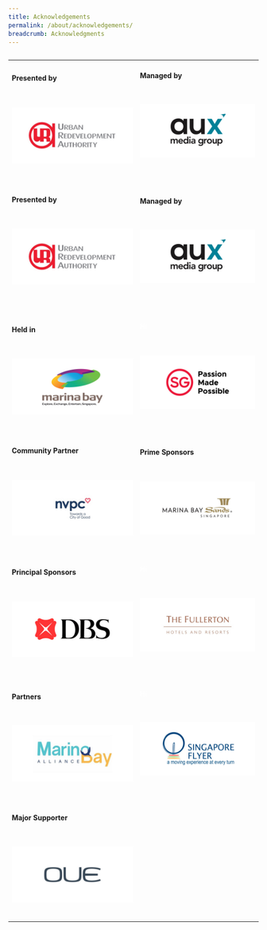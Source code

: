 ```yaml
---
title: Acknowledgements
permalink: /about/acknowledgements/
breadcrumb: Acknowledgments 
---
```

<table class="table-v">

<table style="width:100%">
    
<tr>
    <td>
      <h4>Presented by</h4>
      <br>
      <p><a href="https://www.ura.gov.sg/Corporate"><img src="https://github.com/isomerpages/ura-mbsc2021/blob/staging/images/ura.JPEG?raw=true" alt="Image of URA Logo"></a></p>
    <br>
    </td>
    <td>
      <h4>Managed by</h4>
      <br>
      <p><a href="http://www.aux.com.sg/"><img src="https://github.com/isomerpages/ura-mbsc2021/blob/staging/images/auxs.jpeg" alt="Image of AUX Logo"></a></p>
      <br>
      <br>  
<tr>
    <td>
      <h4>Presented by</h4>
      <br>
      <p><a href="https://www.ura.gov.sg/Corporate"><img src="https://github.com/isomerpages/ura-mbsc2021/blob/staging/images/ura.JPEG?raw=true" alt="Image of URA Logo"></a></p>
      <br>
      <br> 
    </td>
    <td>
      <h4>Managed by</h4>
      <br>
      <p><a href="http://www.aux.com.sg/"><img src="https://github.com/isomerpages/ura-mbsc2021/blob/staging/images/auxs.jpeg" alt="Image of AUX Logo"></a></p>
      <br>
      <br>    
<tr>
    <td>
      <h4>Held in</h4>
      <br>
      <p><a href="https://www.ura.gov.sg/Corporate/Get-Involved/Shape-A-Distinctive-City/Explore-Our-City/Marina-Bay"><img src="https://github.com/isomerpages/ura-mbsc2021/blob/staging/images/mbl.JPEG?raw=true" alt="Image of MBS Logo"></a></p>
    <br>
    </td>
    <td>
      <h4><font color="white">Hi</font></h4> 
      <br>
      <p><a href="https://www.stb.gov.sg/content/stb/en.html"><img src="https://github.com/isomerpages/ura-mbsc2021/blob/staging/images/pmp.JPEG?raw=true" alt="Image of STB Logo"></a></p>
      <br>
      <br>   
<tr>
    <td>
      <h4>Community Partner</h4>
      <br>
      <p><a href="https://cityofgood.sg/"><img src="https://github.com/isomerpages/ura-mbsc2021/blob/staging/images/nvpc.JPEG?raw=true" alt="Image of nvpc Logo"></a></p>
      <br>
      </td>
      <td>
      <h4>Prime Sponsors</h4>
      <br>
      <p><a href="https://www.marinabaysands.com/"><img src="https://github.com/isomerpages/ura-mbsc2021/blob/staging/images/mbsh.JPEG?raw=true" alt="Image of MBS hotel Logo"></a></p>
      <br>
<tr>   
    <td>
      <h4>Principal Sponsors</h4>
      <br>
      <p><a href="https://www.dbs.com/default.page?gclsrc=aw.ds&&scp=true&gclid=EAIaIQobChMIv5fMjOnA5QIVRyUrCh1DtAEAEAAYASAAEgI_VfD_BwE"><img src="https://github.com/isomerpages/ura-mbsc2021/blob/staging/images/dbs.JPEG?raw=true" alt="Image of DBS Logo"></a></p>
    <br>
    </td>
    <td>
      <h4><font color="white">Hi</font></h4>   
      <br>
      <p><a href="https://www.fullertonhotels.com/"><img src="https://github.com/isomerpages/ura-mbsc2021/blob/staging/images/ful.JPEG?raw=true" alt="Image of fullerton Logo"></a></p>
      <br>
      <br> 
<tr>        
    <td>
      <h4>Partners</h4>
      <br>
      <p><a href="https://marinabayalliance.com/"><img src="https://github.com/isomerpages/ura-mbsc2021/blob/staging/images/mba.JPEG?raw=true" alt="Image of marina bay alliance Logo"></a></p>
      <br>
    </td>
    <td>
      <h4><font color="white">Hi</font></h4>  
      <br>
      <p><a href="https://www.singaporeflyer.com/"><img src="https://github.com/isomerpages/ura-mbsc2021/blob/staging/images/sf.JPEG?raw=true" alt="Image of sg flyer Logo"></a></p>
      <br>
      <br> 
     <tr>   
    <td>
      <h4>Major Supporter</h4>
      <br>
      <p><a href="https://oue.com.sg/"><img src="https://github.com/isomerpages/ura-mbsc2021/blob/staging/images/oue.JPEG?raw=true" alt="Image of OUE Logo"></a></p>
    <br>
       

